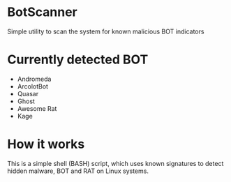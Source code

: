 # BotScanner
Simple utility to scan the system for known malicious BOT indicators

# Currently detected BOT
* Andromeda
* ArcolotBot
* Quasar
* Ghost
* Awesome Rat
* Kage

# How it works
This is a simple shell (BASH) script, which uses known signatures to detect hidden malware, BOT and RAT on Linux systems.
